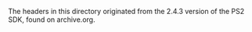 The headers in this directory originated from the 2.4.3 version of the PS2 SDK, found on archive.org.
